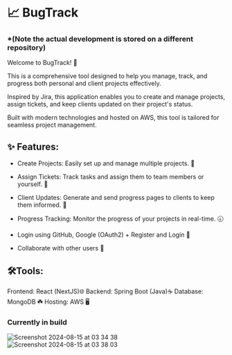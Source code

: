 # 📈 BugTrack

### *(Note the actual development is stored on a different repository)
Welcome to BugTrack! 🚀

This is a comprehensive tool designed to help you manage, track, and progress both personal and client projects effectively. 

Inspired by Jira, this application enables you to create and manage projects, assign tickets, and keep clients updated on their project's status. 

Built with modern technologies and hosted on AWS, this tool is tailored for seamless project management.


## ✨ Features:

- Create Projects: Easily set up and manage multiple projects. 🔋

- Assign Tickets: Track tasks and assign them to team members or yourself. 🎫

- Client Updates: Generate and send progress pages to clients to keep them informed. 👥

- Progress Tracking: Monitor the progress of your projects in real-time. 🕣

- Login using GitHub, Google (OAuth2) + Register and Login 🔐

- Collaborate with other users 🤝

##  🛠️Tools:
Frontend: React (NextJS)🌐
Backend: Spring Boot (Java)☕️
Database: MongoDB ☘️
Hosting: AWS 🖥️


### Currently in build


![Screenshot 2024-08-15 at 03 34 38](https://github.com/user-attachments/assets/7eec6424-9405-40c5-a610-744fdfb9e9fd)
![Screenshot 2024-08-15 at 03 38 03](https://github.com/user-attachments/assets/279a28c9-00f1-490d-9189-1f3c5ec3dbb2)
